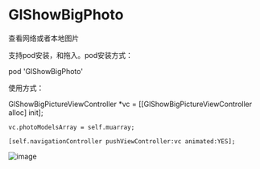 # GlShowBigPhoto
查看网络或者本地图片

支持pod安装，和拖入。pod安装方式：

pod 'GlShowBigPhoto'

使用方式：

GlShowBigPictureViewController *vc = [[GlShowBigPictureViewController alloc] init];

    vc.photoModelsArray = self.muarray;
    
    [self.navigationController pushViewController:vc animated:YES];
    
    

![image](https://github.com/gleeeli/GlShowBigPhoto/blob/master/QQ20181211-182829-HD.gif)
